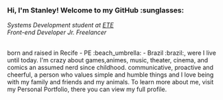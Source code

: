 <h3>Hi, I'm Stanley! Welcome to my GitHub :sunglasses: </h3>
<span><em>Systems Development student at <a rel="noopener noreferrer" href="https://www.instagram.com/ete.iburajordao/" target="_blank">ETE</a></em></span><br>
<span><em>Front-end Developer Jr. Freelancer</em></span>
<br><br>
<p>born and raised in Recife - PE :beach_umbrella: - Brazil :brazil:, were I live until today. I'm crazy about games,animes, music, theater, cinema, and comics an assumed nerd since childhood. communicative, proactive and cheerful, a person who values simple and humble things and I love being with my family and friends and my animals.
To learn more about me, visit my Personal Portfolio, there you can view my full profile.<p>
<!--
**Stanleyhenrique/StanleyHenrique** is a ✨ _special_ ✨ repository because its `README.md` (this file) appears on your GitHub profile.

Here are some ideas to get you started:

- 🔭 I’m currently working on ...
- 🌱 I’m currently learning ...
- 👯 I’m looking to collaborate on ...
- 🤔 I’m looking for help with ...
- 💬 Ask me about ...
- 📫 How to reach me: ...
- 😄 Pronouns: ...
- ⚡ Fun fact: ...
-->
